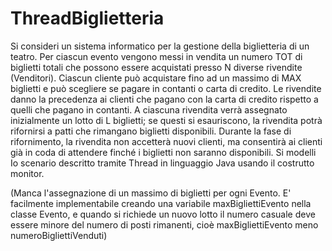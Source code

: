 # ThreadBiglietteria


Si consideri un sistema informatico per la gestione della biglietteria di un teatro. Per ciascun evento vengono messi in vendita un numero TOT di biglietti totali che possono essere acquistati presso N diverse rivendite (Venditori). Ciascun cliente può acquistare fino ad un massimo di MAX biglietti e può scegliere se pagare in contanti o carta di credito. Le rivendite danno la precedenza ai clienti che pagano con la carta di credito rispetto a quelli che pagano in contanti. A ciascuna rivendita verrà assegnato inizialmente un lotto di L biglietti; se questi si esauriscono, la rivendita potrà rifornirsi a patti che rimangano biglietti disponibili. Durante la fase di rifornimento, la rivendita non accetterà nuovi clienti, ma consentirà ai clienti già in coda di attendere finché i biglietti non saranno disponibili. Si modelli Io scenario descritto tramite Thread in linguaggio Java usando il costrutto monitor.

(Manca l'assegnazione di un massimo di biglietti per ogni Evento. E' facilmente implementabile creando una variabile maxBigliettiEvento nella classe Evento, e quando si richiede un nuovo lotto il numero casuale deve essere minore del numero di posti rimanenti, cioè maxBigliettiEvento meno numeroBigliettiVenduti)
